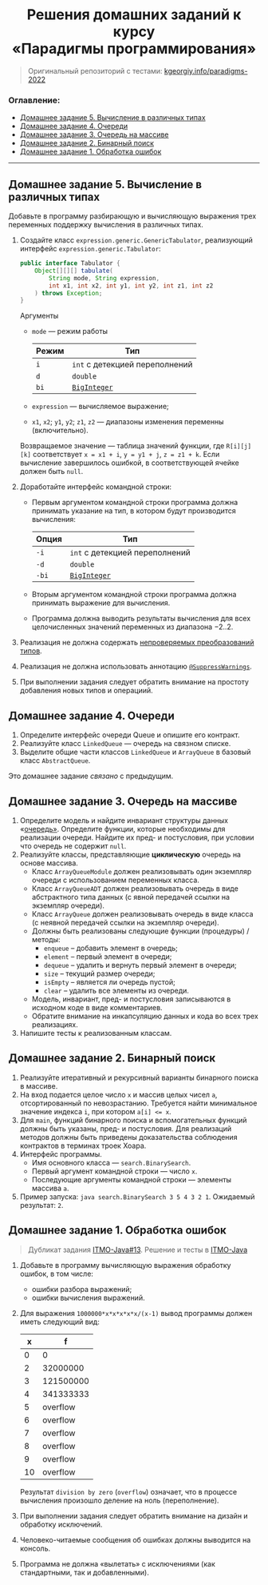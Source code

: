 <h1 align="center">Решения домашних заданий к курсу<br>«Парадигмы программирования»</h1>

> Оригинальный репозиторий с тестами: [kgeorgiy.info/paradigms-2022](https://www.kgeorgiy.info/git/geo/paradigms-2022/)

### Оглавление:
- [Домашнее задание 5. Вычисление в различных типах](#домашнее-задание-5-вычисление-в-различных-типах)
- [Домашнее задание 4. Очереди](#домашнее-задание-4-очереди)
- [Домашнее задание 3. Очередь на массиве](#домашнее-задание-3-очередь-на-массиве)
- [Домашнее задание 2. Бинарный поиск](#домашнее-задание-2-бинарный-поиск)
- [Домашнее задание 1. Обработка ошибок](#домашнее-задание-1-обработка-ошибок)

----------------------------------------------------------------------------------------------------


## Домашнее задание 5. Вычисление в различных типах

Добавьте в программу разбирающую и вычисляющую выражения трех переменных поддержку вычисления в различных типах.

1. Создайте класс `expression.generic.GenericTabulator`, реализующий интерфейс `expression.generic.Tabulator`:
    ```java
    public interface Tabulator {
        Object[][][] tabulate(
            String mode, String expression, 
            int x1, int x2, int y1, int y2, int z1, int z2
        ) throws Exception;
    }
    ```

    Аргументы
    - `mode` — режим работы

        | **Режим** |                                                **Тип**                                                 |
        |-----------|--------------------------------------------------------------------------------------------------------|
        | `i`       | `int` с детекцией переполнений                                                                         |
        | `d`       | `double`                                                                                               |
        | `bi`      | [`BigInteger`](https://docs.oracle.com/en/java/javase/17/docs/api/java.base/java/math/BigInteger.html) |

    - `expression` — вычисляемое выражение;
    - `x1`, `x2`; `y1`, `y2`; `z1`, `z2` — диапазоны изменения переменны (включительно). 

    Возвращаемое значение — таблица значений функции, где `R[i][j][k]` соответствует `x = x1 + i`, `y = y1 + j`, `z = z1 + k`. Если вычисление завершилось ошибкой, в соответствующей ячейке должен быть `null`.

2. Доработайте интерфейс командной строки:
   -  Первым аргументом командной строки программа должна принимать указание на тип, в котором будут производится вычисления:

        | **Опция** |                                                **Тип**                                                 |
        |-----------|--------------------------------------------------------------------------------------------------------|
        | `-i`      | `int` с детекцией переполнений                                                                         |
        | `-d`      | `double`                                                                                               |
        | `-bi`     | [`BigInteger`](https://docs.oracle.com/en/java/javase/17/docs/api/java.base/java/math/BigInteger.html) |

    - Вторым аргументом командной строки программа должна принимать выражение для вычисления.
    - Программа должна выводить результаты вычисления для всех целочисленных значений переменных из диапазона −2..2. 

3. Реализация не должна содержать [непроверяемых преобразований типов](https://docs.oracle.com/javase/specs/jls/se17/html/jls-5.html#jls-5.1.9).
4. Реализация не должна использовать аннотацию [`@SuppressWarnings`](https://docs.oracle.com/javase/specs/jls/se17/html/jls-9.html#jls-9.6.4.5).
5. При выполнении задания следует обратить внимание на простоту добавления новых типов и операциий. 


## Домашнее задание 4. Очереди

1. Определите интерфейс очереди Queue и опишите его контракт.
2. Реализуйте класс `LinkedQueue` — очередь на связном списке.
3. Выделите общие части классов `LinkedQueue` и `ArrayQueue` в базовый класс `AbstractQueue`.

Это домашнее задание _связано_ с предыдущим.


## Домашнее задание 3. Очередь на массиве

1. Определите модель и найдите инвариант структуры данных «[очередь»](http://ru.wikipedia.org/wiki/%D0%9E%D1%87%D0%B5%D1%80%D0%B5%D0%B4%D1%8C_(%D0%BF%D1%80%D0%BE%D0%B3%D1%80%D0%B0%D0%BC%D0%BC%D0%B8%D1%80%D0%BE%D0%B2%D0%B0%D0%BD%D0%B8%D0%B5)). Определите функции, которые необходимы для реализации очереди. Найдите их пред- и постусловия, при условии что очередь не содержит `null`.
2. Реализуйте классы, представляющие **циклическую** очередь на основе массива.
    - Класс `ArrayQueueModule` должен реализовывать один экземпляр очереди с использованием переменных класса.
    - Класс `ArrayQueueADT` должен реализовывать очередь в виде абстрактного типа данных (с явной передачей ссылки на экземпляр очереди).
    - Класс `ArrayQueue` должен реализовывать очередь в виде класса (с неявной передачей ссылки на экземпляр очереди).
    - Должны быть реализованы следующие функции (процедуры) / методы:
        - `enqueue` – добавить элемент в очередь;
        - `element` – первый элемент в очереди;
        - `dequeue` – удалить и вернуть первый элемент в очереди;
        - `size` – текущий размер очереди;
        - `isEmpty` – является ли очередь пустой;
        - `clear` – удалить все элементы из очереди.
    - Модель, инвариант, пред- и постусловия записываются в исходном коде в виде комментариев.
    - Обратите внимание на инкапсуляцию данных и кода во всех трех реализациях. 
3. Напишите тесты к реализованным классам. 


## Домашнее задание 2. Бинарный поиск

1. Реализуйте итеративный и рекурсивный варианты бинарного поиска в массиве.
2. На вход подается целое число `x` и массив целых чисел `a`, отсортированный по невозрастанию. Требуется найти минимальное значение индекса `i`, при котором `a[i] <= x`.
3. Для `main`, функций бинарного поиска и вспомогательных функций должны быть указаны, пред- и постусловия. Для реализаций методов должны быть приведены доказательства соблюдения контрактов в терминах троек Хоара.
4. Интерфейс программы.
    - Имя основного класса — `search.BinarySearch`.
    - Первый аргумент командной строки — число `x`.
    - Последующие аргументы командной строки — элементы массива `a`.
5. Пример запуска: `java search.BinarySearch 3 5 4 3 2 1`. Ожидаемый результат: `2`.


## Домашнее задание 1. Обработка ошибок

> Дубликат задания [ITMO-Java#13](https://github.com/npanuhin/ITMO-Java#домашнее-задание-13-обработка-ошибок). Решение и тесты в [ITMO-Java](https://github.com/npanuhin/ITMO-Java)

1. Добавьте в программу вычисляющую выражения обработку ошибок, в том числе:
    - ошибки разбора выражений;
    - ошибки вычисления выражений.
2. Для выражения `1000000*x*x*x*x*x/(x-1)` вывод программы должен иметь следующий вид:

    | **x** | **f**     |
    |-------|-----------|
    | 0     | 0         |
    | 2     | 32000000  |
    | 3     | 121500000 |
    | 4     | 341333333 |
    | 5     | overflow  |
    | 6     | overflow  |
    | 7     | overflow  |
    | 8     | overflow  |
    | 9     | overflow  |
    | 10    | overflow  |

    Результат `division by zero` (`overflow`) означает, что в процессе вычисления произошло деление на ноль (переполнение).
3. При выполнении задания следует обратить внимание на дизайн и обработку исключений.
4. Человеко-читаемые сообщения об ошибках должны выводится на консоль.
5. Программа не должна «вылетать» с исключениями (как стандартными, так и добавленными).
